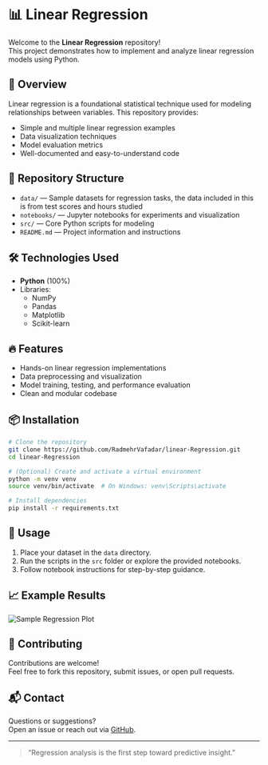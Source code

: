 # 📊 Linear Regression

Welcome to the **Linear Regression** repository!  
This project demonstrates how to implement and analyze linear regression models using Python.

## 🚀 Overview

Linear regression is a foundational statistical technique used for modeling relationships between variables. This repository provides:

- Simple and multiple linear regression examples
- Data visualization techniques
- Model evaluation metrics
- Well-documented and easy-to-understand code

## 📁 Repository Structure

- `data/` — Sample datasets for regression tasks, the data included in this is from test scores and hours studied
- `notebooks/` — Jupyter notebooks for experiments and visualization
- `src/` — Core Python scripts for modeling
- `README.md` — Project information and instructions

## 🛠️ Technologies Used

- **Python** (100%)
- Libraries:  
  - NumPy  
  - Pandas  
  - Matplotlib  
  - Scikit-learn

## 🔥 Features

- Hands-on linear regression implementations
- Data preprocessing and visualization
- Model training, testing, and performance evaluation
- Clean and modular codebase

## 📦 Installation

```bash
# Clone the repository
git clone https://github.com/RadmehrVafadar/linear-Regression.git
cd linear-Regression

# (Optional) Create and activate a virtual environment
python -m venv venv
source venv/bin/activate  # On Windows: venv\Scripts\activate

# Install dependencies
pip install -r requirements.txt
```

## 🚦 Usage

1. Place your dataset in the `data` directory.
2. Run the scripts in the `src` folder or explore the provided notebooks.
3. Follow notebook instructions for step-by-step guidance.

## 📈 Example Results

![Sample Regression Plot](https://github.com/RadmehrVafadar/linear-Regression/blob/main/assets/sample-plot.png)

## 🤝 Contributing

Contributions are welcome!  
Feel free to fork this repository, submit issues, or open pull requests.

## 📬 Contact

Questions or suggestions?  
Open an issue or reach out via [GitHub](https://github.com/RadmehrVafadar).

---

> “Regression analysis is the first step toward predictive insight.”
